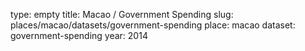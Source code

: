 type: empty
title: Macao / Government Spending
slug: places/macao/datasets/government-spending
place: macao
dataset: government-spending
year: 2014
